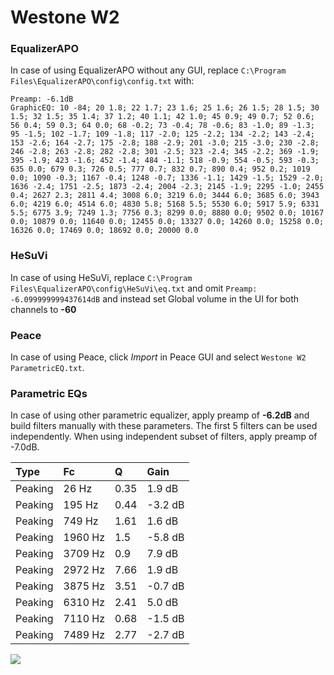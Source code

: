 # Westone W2

### EqualizerAPO
In case of using EqualizerAPO without any GUI, replace `C:\Program Files\EqualizerAPO\config\config.txt`
with:
```
Preamp: -6.1dB
GraphicEQ: 10 -84; 20 1.8; 22 1.7; 23 1.6; 25 1.6; 26 1.5; 28 1.5; 30 1.5; 32 1.5; 35 1.4; 37 1.2; 40 1.1; 42 1.0; 45 0.9; 49 0.7; 52 0.6; 56 0.4; 59 0.3; 64 0.0; 68 -0.2; 73 -0.4; 78 -0.6; 83 -1.0; 89 -1.3; 95 -1.5; 102 -1.7; 109 -1.8; 117 -2.0; 125 -2.2; 134 -2.2; 143 -2.4; 153 -2.6; 164 -2.7; 175 -2.8; 188 -2.9; 201 -3.0; 215 -3.0; 230 -2.8; 246 -2.8; 263 -2.8; 282 -2.8; 301 -2.5; 323 -2.4; 345 -2.2; 369 -1.9; 395 -1.9; 423 -1.6; 452 -1.4; 484 -1.1; 518 -0.9; 554 -0.5; 593 -0.3; 635 0.0; 679 0.3; 726 0.5; 777 0.7; 832 0.7; 890 0.4; 952 0.2; 1019 0.0; 1090 -0.3; 1167 -0.4; 1248 -0.7; 1336 -1.1; 1429 -1.5; 1529 -2.0; 1636 -2.4; 1751 -2.5; 1873 -2.4; 2004 -2.3; 2145 -1.9; 2295 -1.0; 2455 0.4; 2627 2.3; 2811 4.4; 3008 6.0; 3219 6.0; 3444 6.0; 3685 6.0; 3943 6.0; 4219 6.0; 4514 6.0; 4830 5.8; 5168 5.5; 5530 6.0; 5917 5.9; 6331 5.5; 6775 3.9; 7249 1.3; 7756 0.3; 8299 0.0; 8880 0.0; 9502 0.0; 10167 0.0; 10879 0.0; 11640 0.0; 12455 0.0; 13327 0.0; 14260 0.0; 15258 0.0; 16326 0.0; 17469 0.0; 18692 0.0; 20000 0.0
```

### HeSuVi
In case of using HeSuVi, replace `C:\Program Files\EqualizerAPO\config\HeSuVi\eq.txt` and omit `Preamp:
-6.099999999437614dB` and instead set Global volume in the UI for both channels to **-60**

### Peace
In case of using Peace, click *Import* in Peace GUI and select `Westone W2 ParametricEQ.txt`.

### Parametric EQs
In case of using other parametric equalizer, apply preamp of **-6.2dB** and build filters manually
with these parameters. The first 5 filters can be used independently.
When using independent subset of filters, apply preamp of -7.0dB.

| Type    | Fc      |    Q | Gain    |
|:--------|:--------|:-----|:--------|
| Peaking | 26 Hz   | 0.35 | 1.9 dB  |
| Peaking | 195 Hz  | 0.44 | -3.2 dB |
| Peaking | 749 Hz  | 1.61 | 1.6 dB  |
| Peaking | 1960 Hz | 1.5  | -5.8 dB |
| Peaking | 3709 Hz | 0.9  | 7.9 dB  |
| Peaking | 2972 Hz | 7.66 | 1.9 dB  |
| Peaking | 3875 Hz | 3.51 | -0.7 dB |
| Peaking | 6310 Hz | 2.41 | 5.0 dB  |
| Peaking | 7110 Hz | 0.68 | -1.5 dB |
| Peaking | 7489 Hz | 2.77 | -2.7 dB |

![](https://raw.githubusercontent.com/jaakkopasanen/AutoEq/master/results/headphonecom/sbaf-serious/Westone%20W2/Westone%20W2.png)